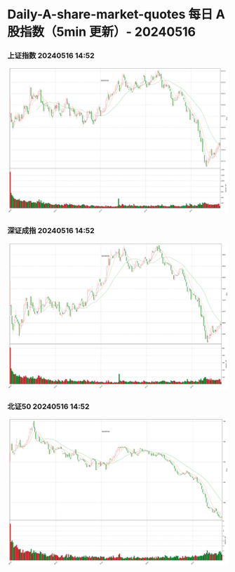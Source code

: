 
# Daily-A-share-market-quotes 每日 A 股指数（5min 更新）- 20240516

### 上证指数 20240516 14:52
![](./fig/2024/5/20240516-sh000001.png)

### 深证成指 20240516 14:52
![](./fig/2024/5/20240516-sz399001.png)

### 北证50 20240516 14:52
![](./fig/2024/5/20240516-bj899050.png)
